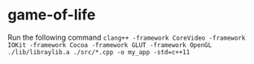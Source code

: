 # game-of-life

Run the following command
```clang++ -framework CoreVideo -framework IOKit -framework Cocoa -framework GLUT -framework OpenGL ./lib/libraylib.a ./src/*.cpp -o my_app -std=c++11```